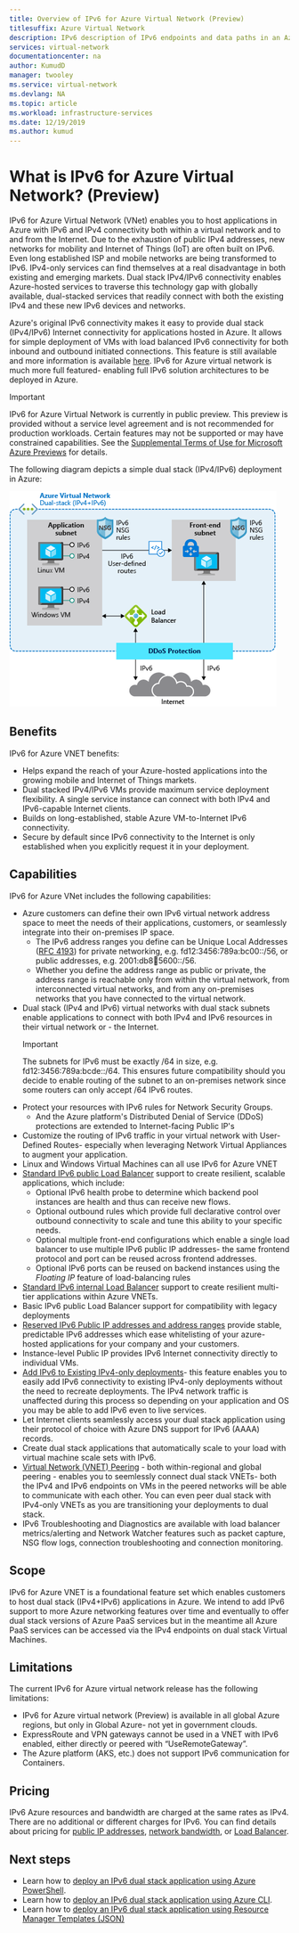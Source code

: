```yaml
---
title: Overview of IPv6 for Azure Virtual Network (Preview)
titlesuffix: Azure Virtual Network
description: IPv6 description of IPv6 endpoints and data paths in an Azure virtual network.
services: virtual-network
documentationcenter: na
author: KumudD
manager: twooley
ms.service: virtual-network
ms.devlang: NA
ms.topic: article
ms.workload: infrastructure-services
ms.date: 12/19/2019
ms.author: kumud
---
```


# What is IPv6 for Azure Virtual Network? (Preview)

IPv6 for Azure Virtual Network (VNet) enables you to host applications in Azure with IPv6 and IPv4 connectivity both within a virtual network and to and from the Internet. Due to the exhaustion of public IPv4 addresses, new networks for mobility and Internet of Things (IoT) are often built on IPv6. Even long established ISP and mobile networks are being transformed to IPv6. IPv4-only services can find themselves at a real disadvantage in both existing and emerging markets. Dual stack IPv4/IPv6 connectivity enables Azure-hosted services to traverse this technology gap with globally available, dual-stacked services that readily connect with both the existing IPv4 and these new IPv6 devices and networks.

Azure's original IPv6 connectivity makes it easy to provide dual stack (IPv4/IPv6) Internet connectivity for applications hosted in Azure. It allows for simple deployment of VMs with load balanced IPv6 connectivity for both inbound and outbound initiated connections. This feature is still available and more information is available [here](../load-balancer/load-balancer-ipv6-overview.md).
IPv6 for Azure virtual network is much more full featured- enabling full IPv6 solution architectures to be deployed in Azure.

> [!Important]
> IPv6 for Azure Virtual Network is currently in public preview. This preview is provided without a service level agreement and is not recommended for production workloads. Certain features may not be supported or may have constrained capabilities. See the [Supplemental Terms of Use for Microsoft Azure Previews](https://azure.microsoft.com/support/legal/preview-supplemental-terms/) for details.

The following diagram depicts a simple dual stack (IPv4/IPv6) deployment in Azure:

![IPv6 network deployment diagram](./media/ipv6-support-overview/ipv6-sample-diagram.png)

## Benefits

IPv6 for Azure VNET benefits:

- Helps expand the reach of your Azure-hosted applications into the growing mobile and Internet of Things markets.
- Dual stacked IPv4/IPv6 VMs provide maximum service deployment flexibility. A single service instance can connect with both IPv4 and IPv6-capable Internet clients.
- Builds on long-established, stable Azure VM-to-Internet IPv6 connectivity.
- Secure by default since IPv6 connectivity to the Internet is only established when you explicitly request it in your deployment.

## Capabilities

IPv6 for Azure VNet includes the following capabilities:

- Azure customers can define their own IPv6 virtual network address space to meet the needs of their applications, customers, or seamlessly integrate into their on-premises IP space.
    - The IPv6 address ranges you define can be Unique Local Addresses ([RFC 4193](https://tools.ietf.org/html/rfc4193)) for private networking, e.g. fd12:3456:789a:bc00::/56, or public addresses, e.g. 2001:db8:1234:5600::/56.
    - Whether you define the address range as public or private, the address range is reachable only from within the virtual network, from interconnected virtual networks, and from any on-premises networks that you have connected to the virtual network.
- Dual stack (IPv4 and IPv6) virtual networks with dual stack subnets enable applications to connect with both IPv4 and IPv6 resources in their virtual network or - the Internet.
    > [!IMPORTANT]
    > The subnets for IPv6 must be exactly /64 in size, e.g. fd12:3456:789a:bcde::/64.  This ensures future compatibility should you decide to enable routing of the subnet to an on-premises network since some routers can only accept /64 IPv6 routes.
- Protect your resources with IPv6 rules for Network Security Groups.
    - And the Azure platform's Distributed Denial of Service (DDoS) protections are extended to Internet-facing Public IP's
- Customize the routing of IPv6 traffic in your virtual network with User-Defined Routes- especially when leveraging Network Virtual Appliances to augment your application.
- Linux and Windows Virtual Machines can all use IPv6 for Azure VNET
- [Standard IPv6 public Load Balancer](virtual-network-ipv4-ipv6-dual-stack-standard-load-balancer-powershell.md) support to create resilient, scalable applications, which include:
    - Optional IPv6 health probe to determine which backend pool instances are health and thus can receive new flows.
    - Optional outbound rules which provide full declarative control over outbound connectivity to scale and tune this ability to your specific needs.
    - Optional multiple front-end configurations which enable a single load balancer to use multiple IPv6 public IP addresses- the same frontend protocol and port can be reused across frontend addresses.
    - Optional IPv6 ports can be reused on backend instances using the *Floating IP* feature of load-balancing rules 
- [Standard IPv6 internal Load Balancer](ipv6-dual-stack-standard-internal-load-balancer-powershell.md) support to create resilient multi-tier applications within Azure VNETs.  
- Basic IPv6 public Load Balancer support for compatibility with legacy deployments
- [Reserved IPv6 Public IP addresses and address ranges](ipv6-public-ip-address-prefix.md) provide stable, predictable IPv6 addresses which ease whitelisting of your azure-hosted applications for your company and your customers.
- Instance-level Public IP provides IPv6 Internet connectivity directly to individual VMs.
- [Add IPv6 to Existing IPv4-only deployments](ipv6-add-to-existing-vnet-powershell.md)- this feature enables you to easily add IPv6 connectivity to existing IPv4-only deployments without the need to recreate deployments.  The IPv4 network traffic is unaffected during this process so depending on your application and OS you may be able to add IPv6 even to live services.    
- Let Internet clients seamlessly access your dual stack application using their protocol of choice with Azure DNS support for IPv6 (AAAA) records. 
- Create dual stack applications that automatically scale to your load with virtual machine scale sets with IPv6.
- [Virtual Network (VNET) Peering](virtual-network-peering-overview.md) - both within-regional and global peering - enables you to seemlessly connect dual stack VNETs- both the IPv4 and IPv6 endpoints on VMs in the peered networks will be able to communicate with each other. You can even peer dual stack with IPv4-only VNETs as you are transitioning your deployments to dual stack. 
- IPv6 Troubleshooting and Diagnostics are available with load balancer metrics/alerting and Network Watcher features such as packet capture, NSG flow logs, connection troubleshooting and connection monitoring.   

## Scope
IPv6 for Azure VNET is a foundational feature set which enables customers to host dual stack (IPv4+IPv6) applications in Azure.  We intend to add IPv6 support to more Azure networking features over time and eventually to offer dual stack versions of Azure PaaS services but in the meantime all Azure PaaS services can be accessed via the IPv4 endpoints on dual stack Virtual Machines.   

## Limitations
The current IPv6 for Azure virtual network release has the following limitations:
- IPv6 for Azure virtual network (Preview) is available in all global Azure regions, but only in Global Azure- not yet in government clouds.
- ExpressRoute and VPN gateways cannot be used in a VNET with IPv6 enabled, either directly or peered with “UseRemoteGateway”. 
- The Azure platform (AKS, etc.) does not support IPv6 communication for Containers.  

## Pricing

IPv6 Azure resources and bandwidth are charged at the same rates as IPv4. There are no additional or different charges for IPv6. You can find details about pricing for [public IP addresses](https://azure.microsoft.com/pricing/details/ip-addresses/), [network bandwidth](https://azure.microsoft.com/pricing/details/bandwidth/), or [Load Balancer](https://azure.microsoft.com/pricing/details/load-balancer/).

## Next steps

- Learn how to [deploy an IPv6 dual stack application using Azure PowerShell](virtual-network-ipv4-ipv6-dual-stack-standard-load-balancer-powershell.md).
- Learn how to [deploy an IPv6 dual stack application using Azure CLI](virtual-network-ipv4-ipv6-dual-stack-standard-load-balancer-cli.md).
- Learn how to [deploy an IPv6 dual stack application using Resource Manager Templates (JSON)](ipv6-configure-standard-load-balancer-template-json.md)
